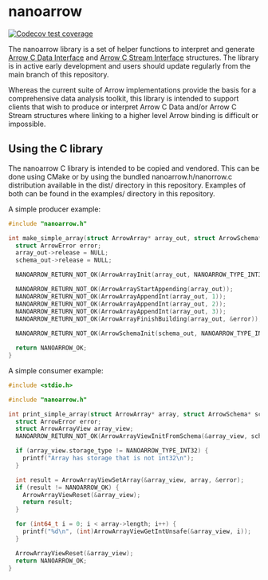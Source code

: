 <!---
  Licensed to the Apache Software Foundation (ASF) under one
  or more contributor license agreements.  See the NOTICE file
  distributed with this work for additional information
  regarding copyright ownership.  The ASF licenses this file
  to you under the Apache License, Version 2.0 (the
  "License"); you may not use this file except in compliance
  with the License.  You may obtain a copy of the License at

    http://www.apache.org/licenses/LICENSE-2.0

  Unless required by applicable law or agreed to in writing,
  software distributed under the License is distributed on an
  "AS IS" BASIS, WITHOUT WARRANTIES OR CONDITIONS OF ANY
  KIND, either express or implied.  See the License for the
  specific language governing permissions and limitations
  under the License.
-->

# nanoarrow

[![Codecov test coverage](https://codecov.io/gh/apache/arrow-nanoarrow/branch/main/graph/badge.svg)](https://app.codecov.io/gh/apache/arrow-nanoarrow?branch=main)

The nanoarrow library is a set of helper functions to interpret and generate
[Arrow C Data Interface](https://arrow.apache.org/docs/format/CDataInterface.html)
and [Arrow C Stream Interface](https://arrow.apache.org/docs/format/CStreamInterface.html)
structures. The library is in active early development and users should update regularly
from the main branch of this repository.

Whereas the current suite of Arrow implementations provide the basis for a
comprehensive data analysis toolkit, this library is intended to support clients
that wish to produce or interpret Arrow C Data and/or Arrow C Stream structures
where linking to a higher level Arrow binding is difficult or impossible.

## Using the C library

The nanoarrow C library is intended to be copied and vendored. This can be done using
CMake or by using the bundled nanoarrow.h/nanorrow.c distribution available in the
dist/ directory in this repository. Examples of both can be found in the examples/
directory in this repository.

A simple producer example:

```c
#include "nanoarrow.h"

int make_simple_array(struct ArrowArray* array_out, struct ArrowSchema* schema_out) {
  struct ArrowError error;
  array_out->release = NULL;
  schema_out->release = NULL;

  NANOARROW_RETURN_NOT_OK(ArrowArrayInit(array_out, NANOARROW_TYPE_INT32));

  NANOARROW_RETURN_NOT_OK(ArrowArrayStartAppending(array_out));
  NANOARROW_RETURN_NOT_OK(ArrowArrayAppendInt(array_out, 1));
  NANOARROW_RETURN_NOT_OK(ArrowArrayAppendInt(array_out, 2));
  NANOARROW_RETURN_NOT_OK(ArrowArrayAppendInt(array_out, 3));
  NANOARROW_RETURN_NOT_OK(ArrowArrayFinishBuilding(array_out, &error));
  
  NANOARROW_RETURN_NOT_OK(ArrowSchemaInit(schema_out, NANOARROW_TYPE_INT32));

  return NANOARROW_OK;
}
```

A simple consumer example:

```c
#include <stdio.h>

#include "nanoarrow.h"

int print_simple_array(struct ArrowArray* array, struct ArrowSchema* schema) {
  struct ArrowError error;
  struct ArrowArrayView array_view;
  NANOARROW_RETURN_NOT_OK(ArrowArrayViewInitFromSchema(&array_view, schema, &error));

  if (array_view.storage_type != NANOARROW_TYPE_INT32) {
    printf("Array has storage that is not int32\n");
  }

  int result = ArrowArrayViewSetArray(&array_view, array, &error);
  if (result != NANOARROW_OK) {
    ArrowArrayViewReset(&array_view);
    return result;
  }

  for (int64_t i = 0; i < array->length; i++) {
    printf("%d\n", (int)ArrowArrayViewGetIntUnsafe(&array_view, i));
  }

  ArrowArrayViewReset(&array_view);
  return NANOARROW_OK;
}
```
